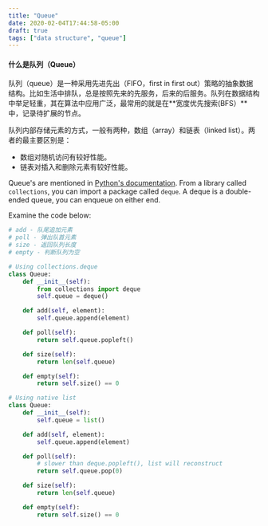 ```yaml
---
title: "Queue"
date: 2020-02-04T17:44:58-05:00
draft: true
tags: ["data structure", "queue"]
---
```


#### 什么是队列（Queue）
队列（queue）是一种采用先进先出（FIFO，first in first out）策略的抽象数据结构。比如生活中排队，总是按照先来的先服务，后来的后服务。队列在数据结构中举足轻重，其在算法中应用广泛，最常用的就是在**宽度优先搜索(BFS）**中，记录待扩展的节点。

队列内部存储元素的方式，一般有两种，数组（array）和链表（linked list）。两者的最主要区别是：

- 数组对随机访问有较好性能。
- 链表对插入和删除元素有较好性能。

Queue's are mentioned in [Python's documentation](https://docs.python.org/2/tutorial/datastructures.html#using-lists-as-queues). 
From a library called `collections`, you can import a package called `deque`. A deque is a double-ended queue, you can enqueue on either end.

Examine the code below:

```python
# add - 队尾追加元素
# poll - 弹出队首元素
# size - 返回队列长度
# empty - 判断队列为空

# Using collections.deque
class Queue:
    def __init__(self):
        from collections import deque
        self.queue = deque()

    def add(self, element):
        self.queue.append(element)

    def poll(self):
        return self.queue.popleft()

    def size(self):
        return len(self.queue)

    def empty(self):
        return self.size() == 0

# Using native list
class Queue:
    def __init__(self):
        self.queue = list()

    def add(self, element):
        self.queue.append(element)

    def poll(self):
        # slower than deque.popleft(), list will reconstruct
        return self.queue.pop(0)

    def size(self):
        return len(self.queue)

    def empty(self):
        return self.size() == 0
```


